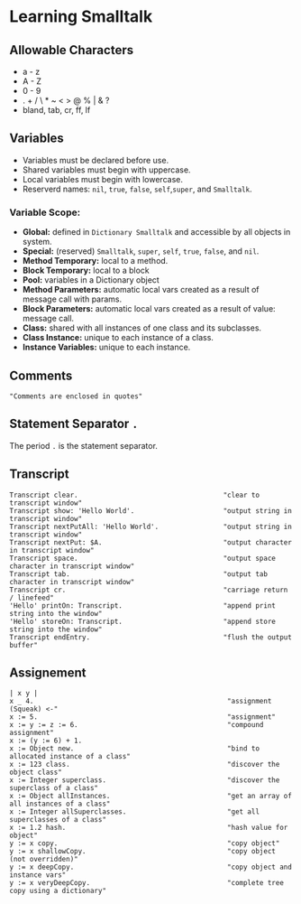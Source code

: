 # Learning Smalltalk

## **Allowable Characters**

- a - z
- A - Z
- 0 - 9
- . + / \ * ~ < > @ % | & ?
- bland, tab, cr, ff, lf

## **Variables**

- Variables must be declared before use.
- Shared variables must begin with uppercase.
- Local variables must begin with lowercase.
- Reserverd names: `nil`, `true`, `false`, `self`,`super`, and `Smalltalk`.

### **Variable Scope:**

- **Global:** defined in `Dictionary Smalltalk` and accessible by all objects in system.
- **Special:** (reserved) `Smalltalk`, `super`, `self`, `true`, `false`, and `nil`.
- **Method Temporary:** local to a method.
- **Block Temporary:** local to a block
- **Pool:** variables in a Dictionary object
- **Method Parameters:** automatic local vars created as a result of  message call with params.
- **Block Parameters:** automatic local vars created as a result of value: message call.
- **Class:** shared with all instances of one class and its subclasses.
- **Class Instance:** unique to each instance of a class.
- **Instance Variables:** unique to each instance.

## Comments

```smaltalk
"Comments are enclosed in quotes"

```



## Statement Separator `.`

The period `.` is the statement separator.



## **Transcript**

```smalltalk
Transcript clear.                                    "clear to transcript window"
Transcript show: 'Hello World'.                      "output string in transcript window"
Transcript nextPutAll: 'Hello World'.                "output string in transcript window"
Transcript nextPut: $A.                              "output character in transcript window"
Transcript space.                                    "output space character in transcript window"
Transcript tab.                                      "output tab character in transcript window"
Transcript cr.                                       "carriage return / linefeed"
'Hello' printOn: Transcript.                         "append print string into the window"
'Hello' storeOn: Transcript.                         "append store string into the window"
Transcript endEntry.                                 "flush the output buffer"
```



## **Assignement**

```smalltalk
| x y |
x _ 4.                                                "assignment (Squeak) <-"
x := 5.                                               "assignment"
x := y := z := 6.                                     "compound assignment"
x := (y := 6) + 1.
x := Object new.                                      "bind to allocated instance of a class"
x := 123 class.                                       "discover the object class"
x := Integer superclass.                              "discover the superclass of a class"
x := Object allInstances.                             "get an array of all instances of a class"
x := Integer allSuperclasses.                         "get all superclasses of a class"
x := 1.2 hash.                                        "hash value for object"
y := x copy.                                          "copy object"
y := x shallowCopy.                                   "copy object (not overridden)"
y := x deepCopy.                                      "copy object and instance vars"
y := x veryDeepCopy.                                  "complete tree copy using a dictionary"
```

